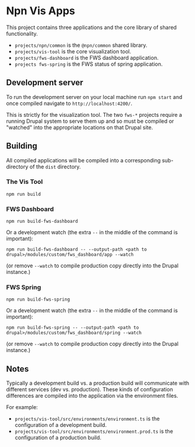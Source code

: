 # Npn Vis Apps

This project contains three applications and the core library of shared functionality.

- `projects/npn/common` is the `@npn/common` shared library.
- `projects/vis-tool` is the core visualization tool.
- `projects/fws-dashboard` is the FWS dashboard application.
- `projects fws-spring` is the FWS status of spring application.

## Development server

To run the development server on your local machine run `npm start` and once compiled navigate to `http://localhost:4200/`.

This is strictly for the visualization tool.  The two `fws-*` projects require a running Drupal system to serve them up and so must be compiled or "watched" into the appropriate locations on that Drupal site.

## Building

All compiled applications will be compiled into a corresponding sub-directory of the `dist` directory.

### The Vis Tool

`npm run build`

### FWS Dashboard

`npm run build-fws-dashboard`

Or a development watch (the extra `--` in the middle of the command is important):

`npm run build-fws-dashboard -- --output-path <path to drupal>/modules/custom/fws_dashboard/app --watch`

(or remove `--watch` to compile production copy directly into the Drupal instance.)

### FWS Spring

`npm run build-fws-spring`

Or a development watch (the extra `--` in the middle of the command is important):

`npm run build-fws-spring -- --output-path <path to drupal>/modules/custom/fws_dashboard/spring --watch`

(or remove `--watch` to compile production copy directly into the Drupal instance.)

## Notes

Typically a development build vs. a production build will communicate with different services (dev vs. production).  These kinds of configuration differences are compiled into the application via the environment files.

For example:
- `projects/vis-tool/src/environments/environment.ts` is the configuration of a development build.
- `projects/vis-tool/src/environments/environment.prod.ts` is the configuration of a production build.